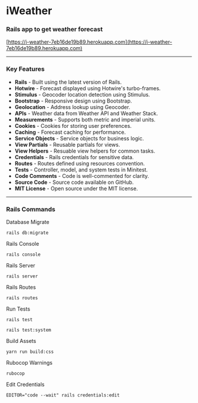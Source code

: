 # iWeather
### Rails app to get weather forecast

[https://i-weather-7eb16de19b89.herokuapp.com](https://i-weather-7eb16de19b89.herokuapp.com)

---

### Key Features

- **Rails** - Built using the latest version of Rails.
- **Hotwire** - Forecast displayed using Hotwire's turbo-frames.
- **Stimulus** - Geocoder location detection using Stimulus.
- **Bootstrap** - Responsive design using Bootstrap.
- **Geolocation** - Address lookup using Geocoder.
- **APIs** - Weather data from Weather API and Weather Stack.
- **Measurements** - Supports both metric and imperial units.
- **Cookies** - Cookies for storing user preferences.
- **Caching** - Forecast caching for performance.
- **Service Objects** - Service objects for business logic.
- **View Partials** - Reusable partials for views.
- **View Helpers** - Resuable view helpers for common tasks.
- **Credentials** - Rails credentials for sensitive data.
- **Routes** - Routes defined using resources convention.
- **Tests** - Controller, model, and system tests in Minitest.
- **Code Comments** - Code is well-commented for clarity.
- **Source Code** - Source code available on GitHub.
- **MIT License** - Open source under the MIT license.

---

### Rails Commands

Database Migrate
```shell
rails db:migrate
```

Rails Console
```shell
rails console
```

Rails Server
```shell
rails server
```

Rails Routes
```shell
rails routes
```

Run Tests
```shell
rails test
```
```shell
rails test:system
```

Build Assets
```shell
yarn run build:css
```

Rubocop Warnings
```shell
rubocop
```

Edit Credentials
```shell
EDITOR="code --wait" rails credentials:edit
```